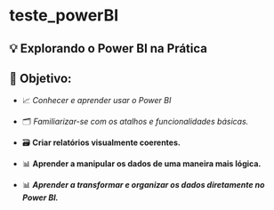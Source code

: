 # teste_powerBI

## :bulb: Explorando o Power BI na Prática

## :paperclip: Objetivo:

- :chart_with_upwards_trend: *Conhecer e aprender usar o Power BI*

- :card_index_dividers: *Familiarizar-se com os atalhos e funcionalidades básicas.*

-  :card_file_box: **Criar relatórios visualmente coerentes.**

- :bar_chart: **Aprender a manipular os dados de uma maneira mais lógica.**

- :bar_chart: ***Aprender a transformar e organizar os dados diretamente no Power BI.***
